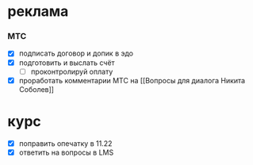 # реклама
### МТС
- [x] подписать договор и допик в эдо
- [x] подготовить и выслать счёт
	- [ ] проконтролируй оплату
- [x] проработать комментарии МТС на [[Вопросы для диалога Никита Соболев]]
# курс
- [x] поправить опечатку в 11.22
- [x] ответить на вопросы в LMS